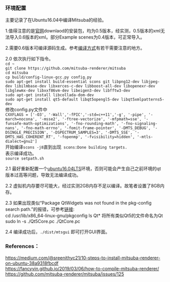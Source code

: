 ### 环境配置
主要记录了在Ubuntu16.04中编译Mitsuba的经验。

1.值得注意的是[官网]downlaod的安装包，均为0.5版本，经实测，0.5版本的xml无法导入0.6版本的xml。部分Example scenes为0.4版本，可正常导入。  

2.需要0.6版本可编译源码生成。参考[编译方式]有若干需要注意的地方。  

2.0 依次执行如下指令。  
    `cd ~`  
    `git clone https://github.com/mitsuba-renderer/mitsuba`  
    `cd mitsuba`  
    `cp build/config-linux-gcc.py config.py`  
    `sudo apt-get install build-essential scons git libpng12-dev libjpeg-dev libilmbase-dev libxerces-c-dev libboost-all-dev libopenexr-dev libglewmx-dev libxxf86vm-dev libeigen3-dev libfftw3-dev`  
    `sudo apt-get install libcollada-dom-dev`  
    `sudo apt-get install qt5-default libqt5opengl5-dev libqt5xmlpatterns5-dev`  
    修改config.py文件中  
    `CXXFLAGS = ['-O3', '-Wall','-fPIC','-std=c++11','-g', '-pipe', '-march=nocona', '-msse2', '-ftree-vectorize', '-mfpmath=sse', '-funsafe-math-optimizations', '-fno-rounding-math', '-fno-signaling-nans', '-fno-math-errno', '-fomit-frame-pointer', '-DMTS_DEBUG', '-DSINGLE_PRECISION', '-DSPECTRUM_SAMPLES=3', '-DMTS_SSE', '-DMTS_HAS_COHERENT_RT', '-fopenmp', '-fvisibility=hidden', '-mtls-dialect=gnu2']`  
    开始编译`scons -j8`直到出现` scons:Done building targets.`  
    表示编译成功。  
    `source setpath.sh`

2.1 最好重新配置一个[ubuntu16.04LTS]环境，否则可能会产生自己之前环境的qt版本过高等问题，导致无法编译成功。  

2.2 虚拟机内存要尽可能大，经过实测2GB内存不足以编译。故笔者设置了8GB内存。  

2.3 如果出现类似“Package QtWidgets was not found in the pkg-config search path.”的报错，可参考[链接]:  
    cd /usr/lib/x86_64-linux-gnu/pkgconfig
    ls Qt*
    将所有类似Qt5的文件命名为Qt
    sudo ln -s ./Qt5Core.pc ./QtCore.pc

2.4 编译成功后，`./dist/mtsgui` 即可打开GUI界面。  


### References：
https://medium.com/@sreenithyc21/10-steps-to-install-mitsuba-renderer-on-ubuntu-38a9318fbcdf  
https://fancyvin.github.io/2019/03/06/how-to-compile-mitsuba-renderer/  
https://github.com/mitsuba-renderer/mitsuba/issues/125  


[官网]: https://www.mitsuba-renderer.org/download.html  
[编译方式]: https://medium.com/@sreenithyc21/10-steps-to-install-mitsuba-renderer-on-ubuntu-38a9318fbcdf
[ubuntu16.04LTS]: https://releases.ubuntu.com/xenial/  
[链接]: https://github.com/mitsuba-renderer/mitsuba/issues/125  
